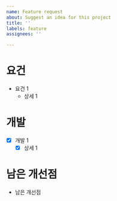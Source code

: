 ```yaml
---
name: Feature request
about: Suggest an idea for this project
title: ''
labels: feature
assignees: ''

---
```


# 요건

- 요건 1
  - 상세 1

# 개발

- [x] 개발 1
  - [x] 상세 1

# 남은 개선점

- 남은 개선점
